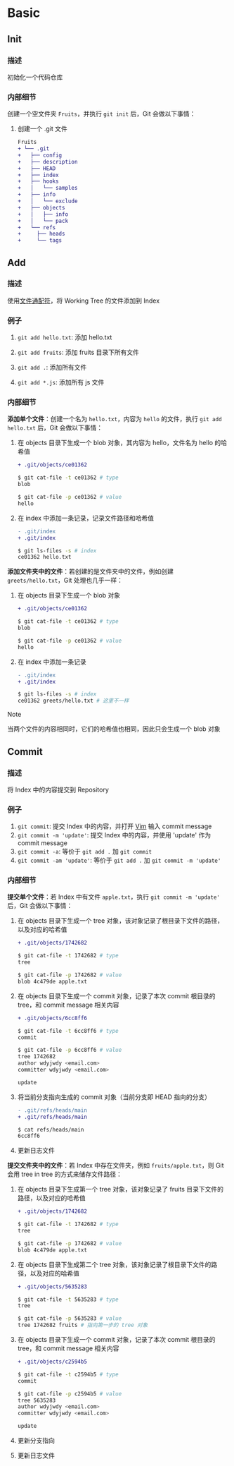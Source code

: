 # Basic

## Init

### 描述

初始化一个代码仓库

### 内部细节

创建一个空文件夹 `Fruits`，并执行 `git init` 后，Git 会做以下事情：

1. 创建一个 .git 文件
   ```diff
   Fruits
   + └── .git
   +   ├── config
   +   ├── description
   +   ├── HEAD
   +   ├── index
   +   ├── hooks
   +   │   └── samples
   +   ├── info
   +   │   └── exclude
   +   ├── objects
   +   │   ├── info
   +   │   └── pack
   +   └── refs
   +     ├── heads
   +     └── tags
   ```

## Add

### 描述

使用[文件通配符]()，将 Working Tree 的文件添加到 Index

### 例子

1. `git add hello.txt`: 添加 hello.txt

2. `git add fruits`: 添加 fruits 目录下所有文件

3. `git add .`: 添加所有文件

4. `git add *.js`: 添加所有 js 文件

### 内部细节

**添加单个文件**：创建一个名为 `hello.txt`，内容为 `hello` 的文件，执行 `git add hello.txt` 后，Git 会做以下事情：

1. 在 objects 目录下生成一个 blob 对象，其内容为 hello，文件名为 hello 的哈希值

   ```diff
   + .git/objects/ce01362
   ```

   ```sh
   $ git cat-file -t ce01362 # type
   blob

   $ git cat-file -p ce01362 # value
   hello
   ```

2. 在 index 中添加一条记录，记录文件路径和哈希值

   ```diff
   - .git/index
   + .git/index
   ```

   ```sh
   $ git ls-files -s # index
   ce01362 hello.txt
   ```

**添加文件夹中的文件**：若创建的是文件夹中的文件，例如创建 `greets/hello.txt`，Git 处理也几乎一样：

1. 在 objects 目录下生成一个 blob 对象

   ```diff
   + .git/objects/ce01362
   ```

   ```sh
   $ git cat-file -t ce01362 # type
   blob

   $ git cat-file -p ce01362 # value
   hello
   ```

2. 在 index 中添加一条记录

   ```diff
   - .git/index
   + .git/index
   ```

   ```sh
   $ git ls-files -s # index
   ce01362 greets/hello.txt # 这里不一样
   ```

> [!NOTE]
> 当两个文件的内容相同时，它们的哈希值也相同，因此只会生成一个 blob 对象

## Commit

### 描述

将 Index 中的内容提交到 Repository

### 例子

1. `git commit`: 提交 Index 中的内容，并打开 [Vim](../vim-cheet-sheet.md) 输入 commit message
2. `git commit -m 'update'`: 提交 Index 中的内容，并使用 'update' 作为 commit message
3. `git commit -a`: 等价于 `git add .` 加 `git commit`
4. `git commit -am 'update'`: 等价于 `git add .` 加 `git commit -m 'update'`

### 内部细节

**提交单个文件**：若 Index 中有文件 `apple.txt`，执行 `git commit -m 'update'` 后，Git 会做以下事情：

1. 在 objects 目录下生成一个 tree 对象，该对象记录了根目录下文件的路径，以及对应的哈希值

   ```diff
   + .git/objects/1742682
   ```

   ```sh
   $ git cat-file -t 1742682 # type
   tree

   $ git cat-file -p 1742682 # value
   blob 4c479de apple.txt
   ```

2. 在 objects 目录下生成一个 commit 对象，记录了本次 commit 根目录的 tree，和 commit message 相关内容

   ```diff
   + .git/objects/6cc8ff6
   ```

   ```sh
   $ git cat-file -t 6cc8ff6 # type
   commit

   $ git cat-file -p 6cc8ff6 # value
   tree 1742682
   author wdyjwdy <email.com>
   committer wdyjwdy <email.com>

   update
   ```

3. 将当前分支指向生成的 commit 对象（当前分支即 HEAD 指向的分支）

   ```diff
   - .git/refs/heads/main
   + .git/refs/heads/main
   ```

   ```sh
   $ cat refs/heads/main
   6cc8ff6
   ```

4. 更新日志文件

**提交文件夹中的文件**：若 Index 中存在文件夹，例如 `fruits/apple.txt`，则 Git 会用 tree in tree 的方式来储存文件路径：

1. 在 objects 目录下生成第一个 tree 对象，该对象记录了 fruits 目录下文件的路径，以及对应的哈希值

   ```diff
   + .git/objects/1742682
   ```

   ```sh
   $ git cat-file -t 1742682 # type
   tree

   $ git cat-file -p 1742682 # value
   blob 4c479de apple.txt
   ```

2. 在 objects 目录下生成第二个 tree 对象，该对象记录了根目录下文件的路径，以及对应的哈希值

   ```diff
   + .git/objects/5635283
   ```

   ```sh
   $ git cat-file -t 5635283 # type
   tree

   $ git cat-file -p 5635283 # value
   tree 1742682 fruits # 指向第一步的 tree 对象
   ```

3. 在 objects 目录下生成一个 commit 对象，记录了本次 commit 根目录的 tree，和 commit message 相关内容

   ```diff
   + .git/objects/c2594b5
   ```

   ```sh
   $ git cat-file -t c2594b5 # type
   commit

   $ git cat-file -p c2594b5 # value
   tree 5635283
   author wdyjwdy <email.com>
   committer wdyjwdy <email.com>

   update
   ```

4. 更新分支指向
5. 更新日志文件
